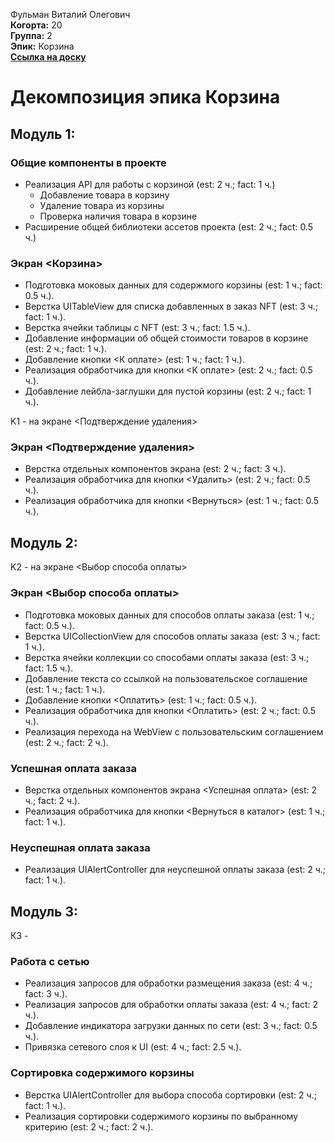 Фульман Виталий Олегович\
<b>Когорта:</b> 20\
<b>Группа:</b> 2\
<b>Эпик:</b> Корзина\
<b>[Ссылка на доску](https://github.com/users/kintolayli/projects/3/views/1)</b>

# Декомпозиция эпика Корзина 

## Модуль 1: 

### Общие компоненты в проекте
- Реализация API для работы с корзиной (est: 2 ч.; fact: 1 ч.)
    - Добавление товара в корзину
    - Удаление товара из корзины
    - Проверка наличия товара в корзине
- Расширение общей библиотеки ассетов проекта (est: 2 ч.; fact: 0.5 ч.)


### Экран <Корзина>
- Подготовка моковых данных для содержмого корзины (est: 1 ч.; fact: 0.5 ч.).
- Верстка UITableView для списка добавленных в заказ NFT (est: 3 ч.; fact: 1 ч.).
- Верстка ячейки таблицы с NFT (est: 3 ч.; fact: 1.5 ч.).
- Добавление информации об общей стоимости товаров в корзине (est: 2 ч.; fact: 1 ч.).
- Добавление кнопки <К оплате> (est: 1 ч.; fact: 1 ч.).
- Реализация обработчика для кнопки <К оплате> (est: 2 ч.; fact: 0.5 ч.).
- Добавление лейбла-заглушки для пустой корзины (est: 2 ч.; fact: 1 ч.).

K1 - на экране <Подтверждение удаления>
### Экран <Подтверждение удаления>
- Верстка отдельных компонентов экрана (est: 2 ч.; fact: 3 ч.).
- Реализация обработчика для кнопки <Удалить> (est: 2 ч.; fact: 0.5 ч.).
- Реализация обработчика для кнопки <Вернуться> (est: 1 ч.; fact: 0.5 ч.).

## Модуль 2: 

K2 - на экране <Выбор способа оплаты>
### Экран <Выбор способа оплаты>
- Подготовка моковых данных для способов оплаты заказа (est: 1 ч.; fact: 0.5 ч.).
- Верстка UICollectionView для способов оплаты заказа (est: 3 ч.; fact: 1 ч.).
- Верстка ячейки коллекции со способами оплаты заказа (est: 3 ч.; fact: 1.5 ч.).
- Добавление текста со ссылкой на пользовательское соглашение (est: 1 ч.; fact: 1 ч.).
- Добавление кнопки <Оплатить> (est: 1 ч.; fact: 0.5 ч.).
- Реализация обработчика для кнопки <Оплатить> (est: 2 ч.; fact: 0.5 ч.).
- Реализация перехода на WebView с пользовательским соглашением (est: 2 ч.; fact: 2 ч.).

### Успешная оплата заказа
- Верстка отдельных компонентов экрана <Успешная оплата> (est: 2 ч.; fact: 2 ч.).
- Реализация обработчика для кнопки <Вернуться в каталог> (est: 1 ч.; fact: 1 ч.).

### Неуспешная оплата заказа
- Реализация UIAlertController для неуспешной оплаты заказа (est: 2 ч.; fact: 1 ч.).

## Модуль 3: 
К3 - 
### Работа с сетью 
- Реализация запросов для обработки размещения заказа (est: 4 ч.; fact: 3 ч.).
- Реализация запросов для обработки оплаты заказа (est: 4 ч.; fact: 2 ч.).
- Добавление индикатора загрузки данных по сети (est: 3 ч.; fact: 0.5 ч.).
- Привязка сетевого слоя к UI (est: 4 ч.; fact: 2.5 ч.).

### Сортировка содержимого корзины
- Верстка UIAlertController для выбора способа сортировки (est: 2 ч.; fact: 1 ч.).
- Реализация сортировки содержимого корзины по выбранному критерию (est: 2 ч.; fact: 2 ч.).

